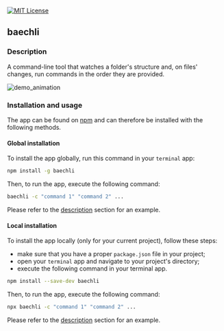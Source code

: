 [![MIT License](https://img.shields.io/badge/license-MIT-green.svg)](https://github.com/sofienekhiari/baechli/blob/main/LICENSE)

## baechli

### Description

A command-line tool that watches a folder's structure and, on files' changes, run commands in the order they are provided.

![demo_animation](https://github.com/sofienekhiari/baechli/raw/main/demo/demo_animation.gif)

### Installation and usage

The app can be found on [npm](https://www.npmjs.com/package/baechli) and can therefore be installed with the following methods.

#### Global installation

To install the app globally, run this command in your `terminal` app:

```bash
npm install -g baechli
```

Then, to run the app, execute the following command:

```bash
baechli -c "command 1" "command 2" ...
```

Please refer to the [description](#description) section for an example.

#### Local installation

To install the app locally (only for your current project), follow these steps:
- make sure that you have a proper `package.json` file in your project;
- open your `terminal` app and navigate to your project's directory;
- execute the following command in your terminal app.

```bash
npm install --save-dev baechli
```

Then, to run the app, execute the following command:

```bash
npx baechli -c "command 1" "command 2" ...
```

Please refer to the [description](#description) section for an example.
